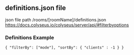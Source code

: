 ## definitions.json file
 json file path /rooms/[roomName]/definitions.json
      https://docs.colyseus.io/colyseus/server/api/#filterbyoptions
### Definitions Example
`
{
      "filterBy": ["mode"],
      "sortBy": { "clients" : -1 }
}
`